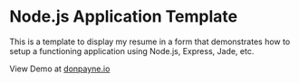 # Node.js Application Template

This is a template to display my resume in a form that demonstrates how to setup a functioning application using Node.js, Express, Jade, etc.

View Demo at [donpayne.io](donpayne.io)
